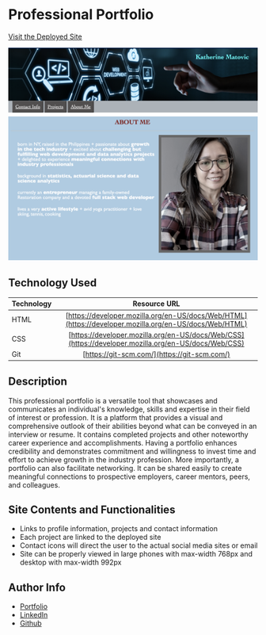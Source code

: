# Professional Portfolio

[Visit the Deployed Site](https://kfmatovic716.github.io/professional-portfolio/)

<img src="assets/images/sample-profile.png" />

## Technology Used 

| Technology         | Resource URL           | 
| ------------- |:-------------:| 
| HTML    | [https://developer.mozilla.org/en-US/docs/Web/HTML](https://developer.mozilla.org/en-US/docs/Web/HTML) | 
| CSS     | [https://developer.mozilla.org/en-US/docs/Web/CSS](https://developer.mozilla.org/en-US/docs/Web/CSS)      |   
| Git | [https://git-scm.com/](https://git-scm.com/)     |    

## Description 

This professional portfolio is a versatile tool that showcases and communicates an individual's knowledge, skills and expertise in their field of interest or profession. It is a platform that provides a visual and comprehensive outlook of their abilities beyond what can be conveyed in an interview or resume. It contains completed projects and other noteworthy career experience and accomplishments. Having a portfolio enhances credibility and demonstrates commitment and willingness to invest time and effort to achieve growth in the industry profession. More importantly, a portfolio can also facilitate networking. It can be shared easily to create meaningful connections to prospective employers, career mentors, peers, and colleagues.

## Site Contents and Functionalities

* Links to profile information, projects and contact information
* Each project are linked to the deployed site
* Contact icons will direct the user to the actual social media sites or email
* Site can be properly viewed in large phones with max-width 768px and desktop with max-width 992px

## Author Info

* [Portfolio](https://kfmatovic716.github.io/professional-portfolio/)
* [LinkedIn](https://www.linkedin.com/in/katherine-matovic-911666200/)
* [Github](https://github.com/kfmatovic716)
